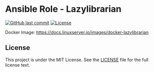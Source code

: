 # Ansible Role - Lazylibrarian

[![GitHub last commit](https://img.shields.io/github/last-commit/ursinn/ansible-role-lazylibrarian?logo=github&style=for-the-badge)](https://github.com/ursinn/ansible-role-lazylibrarian/commits)
[![License](https://img.shields.io/github/license/ursinn/ansible-role-lazylibrarian?style=for-the-badge)](https://github.com/ursinn/ansible-role-lazylibrarian/blob/main/LICENSE)

Docker Image: https://docs.linuxserver.io/images/docker-lazylibrarian

## License

This project is under the MIT License. See the [LICENSE](https://github.com/ursinn/ansible-role-lazylibrarian/blob/main/LICENSE) file for the full license text.
